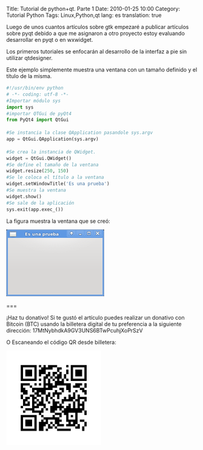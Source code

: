 Title: Tutorial de python+qt. Parte 1
Date: 2010-01-25 10:00
Category: Tutorial Python
Tags: Linux,Python,qt
lang: es
translation: true


Luego de unos cuantos artículos sobre gtk empezaré a publicar artículos sobre pyqt debido a que me asignaron a otro proyecto estoy evaluando desarrollar en pyqt o en wxwidget.

Los primeros tutoriales se enfocarán al desarrollo de la interfaz a pie sin utilizar qtdesigner.

Este ejemplo simplemente muestra una ventana con un tamaño definido y el título de la misma.





```python
#!/usr/bin/env python
# -*- coding: utf-8 -*-
#Importar módulo sys
import sys
#importar QTGui de pyQt4
from PyQt4 import QtGui

#Se instancia la clase QApplication pasandole sys.argv
app = QtGui.QApplication(sys.argv)

#Se crea la instancia de QWidget.
widget = QtGui.QWidget()
#Se define el tamaño de la ventana
widget.resize(250, 150)
#Se le coloca el título a la ventana
widget.setWindowTitle('Es una prueba')
#Se muestra la ventana
widget.show()
#Se sale de la aplicación
sys.exit(app.exec_())

```


La figura muestra la ventana que se creó:


![Tutorial 1 pyqt 1](./images/tutorialpyqt1-1.png)


===

¡Haz tu donativo!
Si te gustó el artículo puedes realizar un donativo con Bitcoin (BTC)
usando la billetera digital de tu preferencia a la siguiente
dirección: 17MtNybhdkA9GV3UNS6BTwPcuhjXoPrSzV

O Escaneando el código QR desde billetera:

![17MtNybhdkA9GV3UNS6BTwPcuhjXoPrSzV](./images/17MtNybhdkA9GV3UNS6BTwPcuhjXoPrSzV.png)